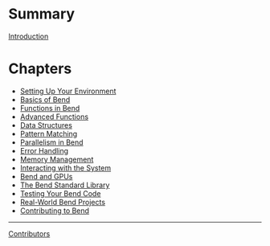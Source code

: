 <!-- markdownlint-disable single-h1 -->
# Summary

[Introduction](README.md)

# Chapters

- [Setting Up Your Environment](setting-up-your-environment.md)
- [Basics of Bend](basics-of-bend.md)
- [Functions in Bend]()
- [Advanced Functions]()
- [Data Structures]()
- [Pattern Matching]()
- [Parallelism in Bend]()
- [Error Handling]()
- [Memory Management]()
- [Interacting with the System]()
- [Bend and GPUs]()
- [The Bend Standard Library]()
- [Testing Your Bend Code]()
- [Real-World Bend Projects]()
- [Contributing to Bend]()

-----------

[Contributors](misc/contributors.md)
